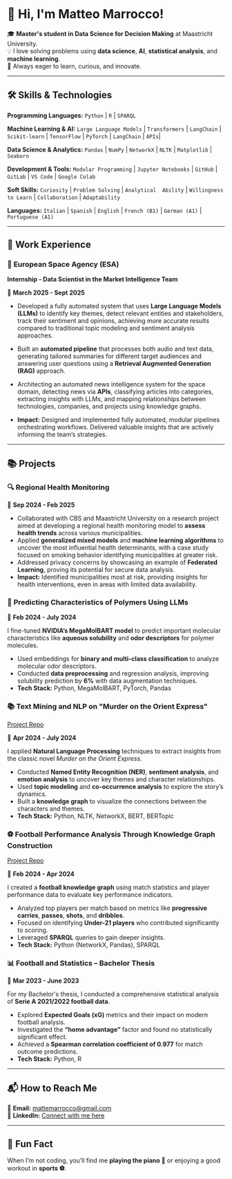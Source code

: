 # 👋 Hi, I'm **Matteo Marrocco**!  

🎓 **Master's student in Data Science for Decision Making** at Maastricht University.  
💡 I love solving problems using **data science**, **AI**, **statistical analysis**, and **machine learning**.  
🚀 Always eager to learn, curious, and innovate.  

---

## 🛠️ **Skills & Technologies**  

**Programming Languages:** `Python` | `R` | `SPARQL`  

**Machine Learning & AI:**
`Large Language Models` | `Transformers` | `LangChain` | `Scikit-learn` | `TensorFlow` | `PyTorch` | `LangChain` | `APIs`|

**Data Science & Analytics:**
`Pandas` | `NumPy` | `NetworkX` | `NLTK` | `Matplotlib` | `Seaborn`

**Development & Tools:**
`Modular Programming` | `Jupyter Notebooks` | `GitHub` | `GitLab` | `VS Code` | `Google Colab`

**Soft Skills:**
`Curiosity` | `Problem Solving` | `Analytical  Ability` | `Willingness to Learn` | `Collaboration` | `Adaptability`

**Languages:**
`Italian` | `Spanish` | `English` | `French (B1)` | `German (A1)` | `Portuguese (A1)`

---
## 💼 **Work Experience**

### 🚀 **European Space Agency (ESA)**
**Internship - Data Scientist in the Market Intelligence Team**

📅 **March 2025 - Sept 2025**

- Developed a fully automated system that uses **Large Language Models (LLMs)** to identify key themes, detect relevant entities and stakeholders, track their sentiment and opinions, achieving more accurate results compared to traditional topic modeling and sentiment analysis approaches.

- Built an **automated pipeline** that processes both audio and text data, generating tailored summaries for different target audiences and answering user questions using a **Retrieval Augmented Generation (RAG)** approach.
- Architecting an automated news intelligence system for the space domain, detecting news via **APIs**, classifying articles into categories, extracting insights with LLMs, and mapping relationships between technologies, companies, and projects using knowledge graphs.
- **Impact:** Designed and implemented fully automated, modular pipelines orchestrating workflows. Delivered valuable insights that are actively informing the team’s strategies.

---

## 📚 **Projects**    

### 🔍 **Regional Health Monitoring**
📅 **Sep 2024 - Feb 2025**

 - Collaborated with CBS and Maastricht University on a research project aimed at developing a regional health
 monitoring model to **assess health trends** across various municipalities.
 - Applied **generalized mixed models** and **machine learning algorithms** to uncover the most influential health
 determinants, with a case study focused on smoking behavior identifying municipalities at greater risk.
 - Addressed privacy concerns by showcasing an example of **Federated Learning**, proving its potential for secure
 data analysis.
 - **Impact:** Identified municipalities most at risk, providing insights for health interventions, even in areas with
 limited data availability.

### 🔬 **Predicting Characteristics of Polymers Using LLMs**  

📅 **Feb 2024 - July 2024**  

I fine-tuned **NVIDIA’s MegaMolBART model** to predict important molecular characteristics like **aqueous solubility** and **odor descriptors** for polymer molecules.  
- Used embeddings for **binary and multi-class classification** to analyze molecular odor descriptors.  
- Conducted **data preprocessing** and regression analysis, improving solubility prediction by **6%** with data augmentation techniques.  
- **Tech Stack:** Python, MegaMolBART, PyTorch, Pandas

### 📚 **Text Mining and NLP on "Murder on the Orient Express"** 

[Project Repo](https://github.com/matteomarrocco/text-mining-and-natural-language-processing)

📅 **Apr 2024 - July 2024** 

I applied **Natural Language Processing** techniques to extract insights from the classic novel *Murder on the Orient Express*.  
- Conducted **Named Entity Recognition (NER)**, **sentiment analysis**, and **emotion analysis** to uncover key themes and character relationships.  
- Used **topic modeling** and **co-occurrence analysis** to explore the story’s dynamics.  
- Built a **knowledge graph** to visualize the connections between the characters and themes.  
- **Tech Stack:** Python, NLTK, NetworkX, BERT, BERTopic

### ⚽ **Football Performance Analysis Through Knowledge Graph Construction** 

[Project Repo](https://github.com/matteomarrocco/knowledge-graph)

📅 **Feb 2024 - Apr 2024**  

I created a **football knowledge graph** using match statistics and player performance data to evaluate key performance indicators.  
- Analyzed top players per match based on metrics like **progressive carries**, **passes**, **shots**, and **dribbles**.  
- Focused on identifying **Under-21 players** who contributed significantly to scoring.  
- Leveraged **SPARQL** queries to gain deeper insights.  
- **Tech Stack:** Python (NetworkX, Pandas), SPARQL

### 📊 **Football and Statistics – Bachelor Thesis**  

📅 **Mar 2023 - June 2023**  

For my Bachelor's thesis, I conducted a comprehensive statistical analysis of **Serie A 2021/2022 football data**.  
- Explored **Expected Goals (xG)** metrics and their impact on modern football analysis.  
- Investigated the **“home advantage”** factor and found no statistically significant effect.  
- Achieved a **Spearman correlation coefficient of 0.977** for match outcome predictions.  
- **Tech Stack:** Python, R

---

## 📬 **How to Reach Me**  
📧 **Email:** [mattemarrocco@gmail.com](mailto:mattemarrocco@gmail.com)  
💼 **LinkedIn:** [Connect with me here](https://www.linkedin.com/in/matteomarrocco)  

---

## 🎵 **Fun Fact**  
When I’m not coding, you’ll find me **playing the piano 🎹** or enjoying a good workout in **sports ⚽**.  
